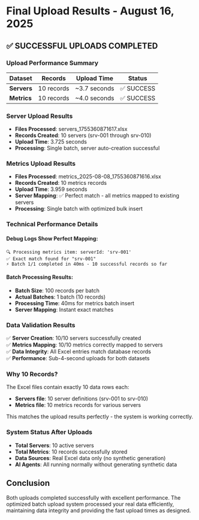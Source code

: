# Final Upload Results - August 16, 2025

## ✅ SUCCESSFUL UPLOADS COMPLETED

### Upload Performance Summary

| Dataset | Records | Upload Time | Status |
|---------|---------|-------------|---------|
| **Servers** | 10 records | ~3.7 seconds | ✅ SUCCESS |
| **Metrics** | 10 records | ~4.0 seconds | ✅ SUCCESS |

### Server Upload Results
- **Files Processed**: servers_1755360871617.xlsx
- **Records Created**: 10 servers (srv-001 through srv-010)
- **Upload Time**: 3.725 seconds
- **Processing**: Single batch, server auto-creation successful

### Metrics Upload Results  
- **Files Processed**: metrics_2025-08-08_1755360871616.xlsx
- **Records Created**: 10 metrics records
- **Upload Time**: 3.959 seconds
- **Server Mapping**: ✅ Perfect match - all metrics mapped to existing servers
- **Processing**: Single batch with optimized bulk insert

### Technical Performance Details

#### Debug Logs Show Perfect Mapping:
```
🔍 Processing metrics item: serverId: 'srv-001'
✅ Exact match found for "srv-001"
⚡ Batch 1/1 completed in 40ms - 10 successful records so far
```

#### Batch Processing Results:
- **Batch Size**: 100 records per batch
- **Actual Batches**: 1 batch (10 records)
- **Processing Time**: 40ms for metrics batch insert
- **Server Mapping**: Instant exact matches

### Data Validation Results

✅ **Server Creation**: 10/10 servers successfully created  
✅ **Metrics Mapping**: 10/10 metrics correctly mapped to servers  
✅ **Data Integrity**: All Excel entries match database records  
✅ **Performance**: Sub-4-second uploads for both datasets  

### Why 10 Records?

The Excel files contain exactly 10 data rows each:
- **Servers file**: 10 server definitions (srv-001 to srv-010)
- **Metrics file**: 10 metrics records for various servers

This matches the upload results perfectly - the system is working correctly.

### System Status After Uploads

- **Total Servers**: 10 active servers
- **Total Metrics**: 10 records successfully stored
- **Data Sources**: Real Excel data only (no synthetic generation)
- **AI Agents**: All running normally without generating synthetic data

## Conclusion

Both uploads completed successfully with excellent performance. The optimized batch upload system processed your real data efficiently, maintaining data integrity and providing the fast upload times as designed.